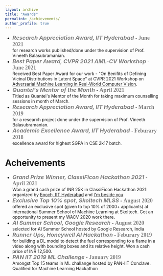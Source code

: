 ```yaml
---
layout: archive
title: "Awards"
permalink: /achievements/
author_profile: true
---
```

- <span style="color:gray"><b><font size=4><i>Research Appreciation Award, IIT Hyderabad </i></font></b></span> - <span style="color:gray"><b><font size=4 face=courrier>June 2021</font></b></span><br/>
for research works published/done under the supervision of Prof. Vineeth Balasubramanian.
- <span style="color:gray"><b><font size=4> <i>Best Paper Award, CVPR 2021 AML-CV Workshop </i></font></b></span> - <span style="color:gray"><b><font size=4 face=courrier>June 2021</font></b></span><br/>
Received Best Paper Award for our work - "On Benifits of Defining Vicinal Distributions in Latent Space" at CVPR 2021 Workshop on [Adversarial Machine
Learning in Real-World Computer Vision](https://aisecure-workshop.github.io/amlcvpr2021/). 
- <span style="color:gray"><b><font size=4><i>Quantel's Mentor of the Month </i></font></b></span> - <span style="color:gray"><b><font size=4 face=courrier>April 2021 </font></b></span><br/>
Titled as Quantel's Mentor of the Month for taking maximum counselling sessions in month of March.
- <span style="color:gray"><b><font size=4><i>Research Appreciation Award, IIT Hyderabad </i></font></b></span> - <span style="color:gray"><b><font size=4 face=courrier>March 2019</font></b></span><br/>
for a research project done under the supervision of Prof. Vineeth Balasubramanian.
- <span style="color:gray"><b><font size=4><i>Academic Excellence Award, IIT Hyderabad </i></font></b></span> - <span style="color:gray"><b><font size=4 face=courrier>Feburary 2018</font></b></span><br/>
excellence award for highest SGPA in CSE 2k17 batch.

# Acheivements
- <span style="color:gray"><b><font size=4> <i>Grand Prize Winner, ClassiFicon Hackathon 2021 </i></font></b></span> - <span style="color:gray"><b><font size=4 face=courrier>April 2021 </font></b></span><br/>
Won a grand cash prize of INR 25K in ClassiFicon Hackathon 2021 organized by [Epoch, IIT Hyderabad](https://github.com/IITH-Epoch) and [I'm beside you](https://www.imbesideyou.com/)
- <span style="color:gray"><b><font size=4> <i>Exclusive Top 10% spot, Skoltech MLSS </i></font></b></span> - <span style="color:gray"><b><font size=4 face=courrier>August 2020 </font></b></span><br/>
offered an exclusive spot (given to top 10% of 2000+ applicants) at International Summer School of Machine Learning at Skoltech. Got an opportunity to present my WACV 2020 work there. 
- <span style="color:gray"><b><font size=4><i>AI Summer School, Google Research</i></font></b></span> - <span style="color:gray"><b><font size=4 face=courrier>August 2020 </font></b></span><br/>
selected for AI Summer School hosted by Google Research, India
- <span style="color:gray"><b><font size=4><i>Runner Ups, Honeywell AI Hackathon</i></font></b></span> - <span style="color:gray"><b><font size=4 face=courrier>Feburary 2019</font></b></span><br/>
for building a DL model to detect the fuel corresponding to a flame in a video along with bounding boxes and its relative height. Won a cash price of INR 12,500.
- <span style="color:gray"><b><font size=4><i>PAN IIT 2019 ML Challenge</i></font></b></span> - <span style="color:gray"><b><font size=4 face=courrier>January 2019</font></b></span><br/>
Amongst Top 15 teams in ML challange hosted by PAN-IIT Conclave. Qualified for Machine Learning Hackathon

<!-- ## 2017
- <span style="color:gray"><b><font size=4><i>District Topper, JEE MAINS 2017 </i></font></b></span><br/>
Faridabad district topper for obtaining AIR 232 in JEE MAINS 2017 
- <span style="color:gray"><b><font size=4><i>National Top 1%, NSEP 2017 </i></font></b></span> <br/> 
among National top 1\% of students qualified for InPhO.
- <span style="color:gray"><b><font size=4><i>KVPY 2017 Fellowship Award </i></font></b></span><br/> scholarship for obtaining AIR 34 in SX stream. -->
